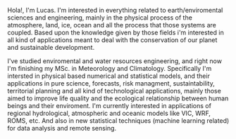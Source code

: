 Hola!, I'm Lucas. 
I'm interested in everything related to earth/enviromental sciences and engineering, mainly in the physical process of the atmosphere, land, ice, ocean and all the process that those systems are coupled. Based upon the knowledge given by those fields i'm interested in all kind of applications meant to deal with the conservation of our planet and sustainable development.

I've studied enviromental and water resources engineering, and right now I'm finishing my MSc. in Meteorology and Climatology. Specifically I'm intersted
in physical based numerical and statistical models, and their applications in pure science, forecasts, risk managment, sustaintability,
territorial planning and all kind of technological applications, mainly those aimed to improve life quality and the ecological relationship between human beings and their enviroment. I'm currently interested in applications of regional hydrological, atmospheric and oceanic models like VIC, WRF, ROMS, etc. And also in new statistical techniques (machine learning related) for data analysis and remote sensing.  

<!---
lgvivanco96/lgvivanco96 is a ✨ special ✨ repository because its `README.md` (this file) appears on your GitHub profile.
You can click the Preview link to take a look at your changes.
--->
